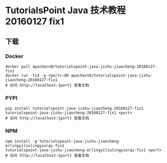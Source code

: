 # TutorialsPoint Java 技术教程 20160127 fix1

## 下载

### Docker

```
docker pull apachecn0/tutorialspoint-java-jishu-jiaocheng-20160127-fix1
docker run -tid -p <port>:80 apachecn0/tutorialspoint-java-jishu-jiaocheng-20160127-fix1
# 访问 http://localhost:{port} 查看文档
```

### PYPI

```
pip install tutorialspoint-java-jishu-jiaocheng-20160127-fix1
tutorialspoint-java-jishu-jiaocheng-20160127-fix1 <port>
# 访问 http://localhost:{port} 查看文档
```

### NPM

```
npm install -g tutorialspoint-java-jishu-jiaocheng-erlingyiliulingyierqi-fix1
tutorialspoint-java-jishu-jiaocheng-erlingyiliulingyierqi-fix1 <port>
# 访问 http://localhost:{port} 查看文档
```